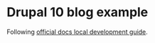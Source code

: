 # Drupal 10 blog example

Following [official docs local development guide](https://www.drupal.org/docs/official_docs/local-development-guide).

